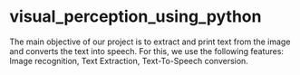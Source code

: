 # visual_perception_using_python
The main objective of our project is to extract and print text from the image and converts the text into speech. For this, we use the following features: Image recognition, Text Extraction, Text-To-Speech conversion.
